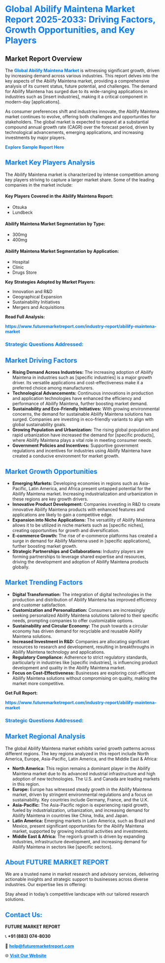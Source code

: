 <h1 style="color: #007BFF;">Global Abilify Maintena Market Report 2025-2033: Driving Factors, Growth Opportunities, and Key Players</h1>

<section id="overview">
<h2>Market Report Overview</h2>
<p>The <a href="https://www.futuremarketreport.com/industry-report/abilify-maintena-market" style="color: #007BFF; text-decoration: none;"><strong>Global Abilify Maintena Market</strong></a> is witnessing significant growth, driven by increasing demand across various industries. This report delves into the key aspects of the Abilify Maintena market, providing a comprehensive analysis of its current status, future potential, and challenges. The demand for Abilify Maintena has surged due to its wide-ranging applications in industries such as [insert industries], making it a critical component in modern-day [applications].</p>
<p>As consumer preferences shift and industries innovate, the Abilify Maintena market continues to evolve, offering both challenges and opportunities for stakeholders. The global market is expected to expand at a substantial compound annual growth rate (CAGR) over the forecast period, driven by technological advancements, emerging applications, and increasing investments by major players.</p>
</section>

<section id="overview">
<p><a href="https://www.futuremarketreport.com/request-sample/reportId=77412" style="color: #007BFF; text-decoration: none;"><strong>Explore Sample Report Here</strong></a></p>
</section>

<section id="key-players">
<h2 style="color: #007BFF;">Market Key Players Analysis</h2>
<p>The Abilify Maintena market is characterized by intense competition among key players striving to capture a larger market share. Some of the leading companies in the market include:</p>
<h4>Key Players Covered in the Abilify Maintena Report:</h4>
<ul><li>Otsuka</li><li>Lundbeck</li></ul>
<h4>Abilify Maintena Market Segmentation by Type:</h4>
<ul><li>300mg</li><li>400mg</li></ul>

<h4>Abilify Maintena Market Segmentation by Application:</h4>
<ul><li>Hospital</li><li>Clinic</li><li>Drugs Store</li></ul>
<p><strong>Key Strategies Adopted by Market Players:</strong></p>
<ul>
<li>Innovation and R&D</li>
<li>Geographical Expansion</li>
<li>Sustainability Initiatives</li>
<li>Mergers and Acquisitions</li>
</ul>
</section>

<section>
<p><strong>Read Full Analysis: </strong></p><a href="https://www.futuremarketreport.com/industry-report/abilify-maintena-market" style="color: #007BFF; text-decoration: none;"><strong>https://www.futuremarketreport.com/industry-report/abilify-maintena-market</strong></a>
<h3 style="color: #007BFF;">Strategic Questions Addressed:</h3>
</section>

<section id="driving-factors">
<h2 style="color: #007BFF;">Market Driving Factors</h2>
<ul>
<li><strong>Rising Demand Across Industries:</strong> The increasing adoption of Abilify Maintena in industries such as [specific industries] is a major growth driver. Its versatile applications and cost-effectiveness make it a preferred choice among manufacturers.</li>
<li><strong>Technological Advancements:</strong> Continuous innovations in production and application technologies have enhanced the efficiency and performance of Abilify Maintena, further boosting market demand.</li>
<li><strong>Sustainability and Eco-Friendly Initiatives:</strong> With growing environmental concerns, the demand for sustainable Abilify Maintena solutions has surged. Companies are investing in eco-friendly variants to align with global sustainability goals.</li>
<li><strong>Growing Population and Urbanization:</strong> The rising global population and rapid urbanization have increased the demand for [specific products], where Abilify Maintena plays a vital role in meeting consumer needs.</li>
<li><strong>Government Policies and Incentives:</strong> Supportive government regulations and incentives for industries using Abilify Maintena have created a conducive environment for market growth.</li>
</ul>
</section>

<section id="growth-opportunities">
<h2 style="color: #007BFF;">Market Growth Opportunities</h2>
<ul>
<li><strong>Emerging Markets:</strong> Developing economies in regions such as Asia-Pacific, Latin America, and Africa present untapped potential for the Abilify Maintena market. Increasing industrialization and urbanization in these regions are key growth drivers.</li>
<li><strong>Innovative Product Development:</strong> Companies investing in R&D to create innovative Abilify Maintena products with enhanced features and applications are likely to gain a competitive edge.</li>
<li><strong>Expansion into Niche Applications:</strong> The versatility of Abilify Maintena allows it to be utilized in niche markets such as [specific niches], creating opportunities for growth and diversification.</li>
<li><strong>E-commerce Growth:</strong> The rise of e-commerce platforms has created a surge in demand for Abilify Maintena used in [specific applications], further boosting market growth.</li>
<li><strong>Strategic Partnerships and Collaborations:</strong> Industry players are forming partnerships to leverage shared expertise and resources, driving the development and adoption of Abilify Maintena products globally.</li>
</ul>
</section>

<section id="trending-factors">
<h2 style="color: #007BFF;">Market Trending Factors</h2>
<ul>
<li><strong>Digital Transformation:</strong> The integration of digital technologies in the production and distribution of Abilify Maintena has improved efficiency and customer satisfaction.</li>
<li><strong>Customization and Personalization:</strong> Consumers are increasingly seeking personalized Abilify Maintena solutions tailored to their specific needs, prompting companies to offer customizable options.</li>
<li><strong>Sustainability and Circular Economy:</strong> The push towards a circular economy has driven demand for recyclable and reusable Abilify Maintena solutions.</li>
<li><strong>Increased Investment in R&D:</strong> Companies are allocating significant resources to research and development, resulting in breakthroughs in Abilify Maintena technology and applications.</li>
<li><strong>Regulatory Compliance:</strong> Adherence to strict regulatory standards, particularly in industries like [specific industries], is influencing product development and quality in the Abilify Maintena market.</li>
<li><strong>Focus on Cost-Effectiveness:</strong> Businesses are exploring cost-efficient Abilify Maintena solutions without compromising on quality, making the market more competitive.</li>
</ul>
</section>

<section>
<p><strong>Get Full Report: </strong></p><a href="https://www.futuremarketreport.com/industry-report/abilify-maintena-market" style="color: #007BFF; text-decoration: none;"><strong>https://www.futuremarketreport.com/industry-report/abilify-maintena-market</strong></a>
<h3 style="color: #007BFF;">Strategic Questions Addressed:</h3>
</section>


<section id="regional-analysis">
<h2 style="color: #007BFF;">Market Regional Analysis</h2>
<p>The global Abilify Maintena market exhibits varied growth patterns across different regions. The key regions analyzed in this report include North America, Europe, Asia-Pacific, Latin America, and the Middle East & Africa:</p>
<ul>
<li><strong>North America:</strong> This region remains a dominant player in the Abilify Maintena market due to its advanced industrial infrastructure and high adoption of new technologies. The U.S. and Canada are leading markets in this region.</li>
<li><strong>Europe:</strong> Europe has witnessed steady growth in the Abilify Maintena market, driven by stringent environmental regulations and a focus on sustainability. Key countries include Germany, France, and the U.K.</li>
<li><strong>Asia-Pacific:</strong> The Asia-Pacific region is experiencing rapid growth, fueled by industrialization, urbanization, and increasing demand for Abilify Maintena in countries like China, India, and Japan.</li>
<li><strong>Latin America:</strong> Emerging markets in Latin America, such as Brazil and Mexico, present significant opportunities for the Abilify Maintena market, supported by growing industrial activities and investments.</li>
<li><strong>Middle East & Africa:</strong> The region’s growth is driven by expanding industries, infrastructure development, and increasing demand for Abilify Maintena in sectors like [specific sectors].</li>
</ul>
</section>

<footer>
<h2 style="color: #007BFF;">About FUTURE MARKET REPORT</h2>
<p>We are a trusted name in market research and advisory services, delivering actionable insights and strategic support to businesses across diverse industries. Our expertise lies in offering:</p>

<p>Stay ahead in today’s competitive landscape with our tailored research solutions.</p>

<h2 style="color: #007BFF;">Contact Us:</h2>
<p><strong>FUTURE MARKET REPORT</strong></p>
<p>📞 <strong>+91 (883) 074-8030</strong></p>
<p>📧 <strong><a href="mailto:help@futuremarketreport.com" style="color: #007BFF;">help@futuremarketreport.com</a></strong></p>
<p>🌐 <strong><a href="https://www.futuremarketreport.com/" style="color: #007BFF;">Visit Our Website</a></strong></p>
</footer>